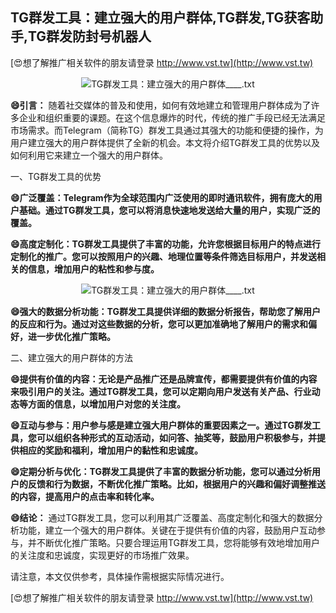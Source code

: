 ## **TG群发工具：建立强大的用户群体,TG群发,TG获客助手,TG群发防封号机器人**

[😍想了解推广相关软件的朋友请登录 http://www.vst.tw](http://www.vst.tw)

 <center><img src="https://vst.tw/MP4/tuiguang/png/3.png" alt="TG群发工具：建立强大的用户群体____.txt"></center>

**😄引言：**
随着社交媒体的普及和使用，如何有效地建立和管理用户群体成为了许多企业和组织重要的课题。在这个信息爆炸的时代，传统的推广手段已经无法满足市场需求。而Telegram（简称TG）群发工具通过其强大的功能和便捷的操作，为用户建立强大的用户群体提供了全新的机会。本文将介绍TG群发工具的优势以及如何利用它来建立一个强大的用户群体。

一、TG群发工具的优势

**😄广泛覆盖：Telegram作为全球范围内广泛使用的即时通讯软件，拥有庞大的用户基础。通过TG群发工具，您可以将消息快速地发送给大量的用户，实现广泛的覆盖。**

**😄高度定制化：TG群发工具提供了丰富的功能，允许您根据目标用户的特点进行定制化的推广。您可以按照用户的兴趣、地理位置等条件筛选目标用户，并发送相关的信息，增加用户的粘性和参与度。**

 <center><img src="https://vst.tw/MP4/tuiguang/png/3.png" alt="TG群发工具：建立强大的用户群体____.txt"></center>

**😄强大的数据分析功能：TG群发工具提供详细的数据分析报告，帮助您了解用户的反应和行为。通过对这些数据的分析，您可以更加准确地了解用户的需求和偏好，进一步优化推广策略。**

二、建立强大的用户群体的方法

**😄提供有价值的内容：无论是产品推广还是品牌宣传，都需要提供有价值的内容来吸引用户的关注。通过TG群发工具，您可以定期向用户发送有关产品、行业动态等方面的信息，以增加用户对您的关注度。**

**😄互动与参与：用户参与感是建立强大用户群体的重要因素之一。通过TG群发工具，您可以组织各种形式的互动活动，如问答、抽奖等，鼓励用户积极参与，并提供相应的奖励和福利，增加用户的黏性和忠诚度。**

**😄定期分析与优化：TG群发工具提供了丰富的数据分析功能，您可以通过分析用户的反馈和行为数据，不断优化推广策略。比如，根据用户的兴趣和偏好调整推送的内容，提高用户的点击率和转化率。**

**😄结论：**
通过TG群发工具，您可以利用其广泛覆盖、高度定制化和强大的数据分析功能，建立一个强大的用户群体。关键在于提供有价值的内容，鼓励用户互动参与，并不断优化推广策略。只要合理运用TG群发工具，您将能够有效地增加用户的关注度和忠诚度，实现更好的市场推广效果。

请注意，本文仅供参考，具体操作需根据实际情况进行。

[😍想了解推广相关软件的朋友请登录 http://www.vst.tw](http://www.vst.tw)



